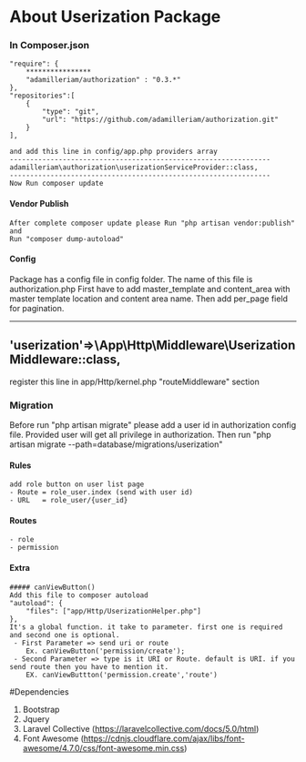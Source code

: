 # About Userization Package

### In Composer.json
 
    "require": {
        ****************
        "adamilleriam/authorization" : "0.3.*"
    },
    "repositories":[
        {
            "type": "git",
            "url": "https://github.com/adamilleriam/authorization.git"
        }
    ],
    
    and add this line in config/app.php providers array
    ----------------------------------------------------------------
    adamilleriam\authorization\userizationServiceProvider::class,
    ----------------------------------------------------------------
    Now Run composer update
#### Vendor Publish
    After complete composer update please Run "php artisan vendor:publish"
    and 
    Run "composer dump-autoload"
#### Config
 Package has a config file in config folder. The name of this file is  authorization.php
  First have to add master_template and content_area with master template location and content area name.
  Then add per_page field for pagination.

----------------------------------------------------------------------
'userization'=>\App\Http\Middleware\UserizationMiddleware::class,
----------------------------------------------------------------------
register this line in app/Http/kernel.php "routeMiddleware" section

### Migration
Before run "php artisan migrate" please add a user id in authorization config file.
Provided user will get all privilege in authorization.
 Then run "php artisan migrate --path=database/migrations/userization"

#### Rules
    add role button on user list page 
    - Route = role_user.index (send with user id)
    - URL   = role_user/{user_id} 

#### Routes
    - role
    - permission
    
    
#### Extra
    ##### canViewButton() 
    Add this file to composer autoload
    "autoload": {
        "files": ["app/Http/UserizationHelper.php"]
    },
    It's a global function. it take to parameter. first one is required and second one is optional.
     - First Parameter => send uri or route 
        Ex. canViewButton('permission/create');
     - Second Parameter => type is it URI or Route. default is URI. if you send route then you have to mention it. 
        EX. canViewButtton('permission.create','route')
    
#Dependencies
1. Bootstrap
2. Jquery
3. Laravel Collective (https://laravelcollective.com/docs/5.0/html)
4. Font Awesome (https://cdnjs.cloudflare.com/ajax/libs/font-awesome/4.7.0/css/font-awesome.min.css)